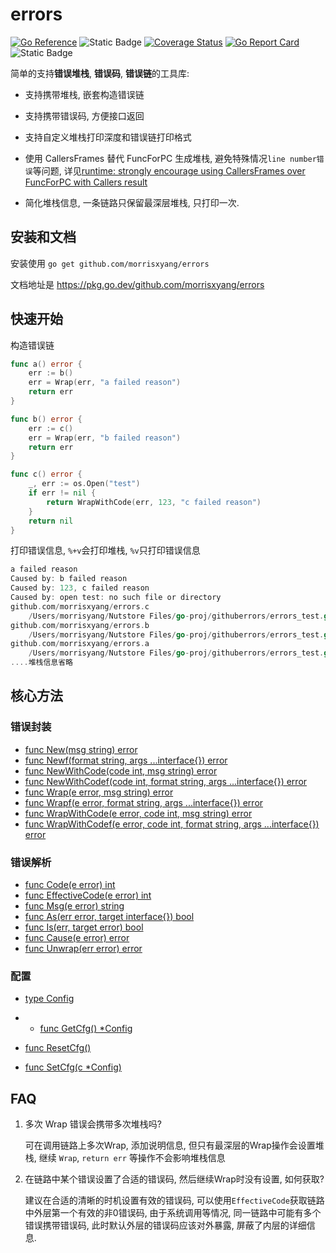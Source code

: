 # errors
[![Go Reference](https://pkg.go.dev/badge/github.com/morrisxyang/errors.svg)](https://pkg.go.dev/github.com/morrisxyang/errors)
![Static Badge](https://img.shields.io/badge/License-BSD2-Green)
[![Coverage Status](https://coveralls.io/repos/github/morrisxyang/errors/badge.svg?branch=master)](https://coveralls.io/github/morrisxyang/errors?branch=master)
[![Go Report Card](https://goreportcard.com/badge/github.com/morrisxyang/errors)](https://goreportcard.com/report/github.com/morrisxyang/errors)
![Static Badge](https://img.shields.io/badge/go%20verion-%3E%3D1.15-blue)

简单的支持**错误堆栈**, **错误码**, **错误链**的工具库:

- 支持携带堆栈, 嵌套构造错误链

- 支持携带错误码, 方便接口返回

- 支持自定义堆栈打印深度和错误链打印格式

- 使用 CallersFrames 替代 FuncForPC 生成堆栈, 避免特殊情况`line number错误`等问题, 详见[runtime: strongly encourage using CallersFrames over FuncForPC with Callers result](https://github.com/golang/go/issues/19426)

- 简化堆栈信息, 一条链路只保留最深层堆栈, 只打印一次.

## 安装和文档

安装使用 `go get github.com/morrisxyang/errors`

文档地址是 https://pkg.go.dev/github.com/morrisxyang/errors


## 快速开始

构造错误链

```go
func a() error {
	err := b()
	err = Wrap(err, "a failed reason")
	return err
}

func b() error {
	err := c()
	err = Wrap(err, "b failed reason")
	return err
}

func c() error {
	_, err := os.Open("test")
	if err != nil {
		return WrapWithCode(err, 123, "c failed reason")
	}
	return nil
}
```

打印错误信息, `%+v`会打印堆栈, `%v`只打印错误信息

```go
a failed reason
Caused by: b failed reason
Caused by: 123, c failed reason
Caused by: open test: no such file or directory
github.com/morrisxyang/errors.c
	/Users/morrisyang/Nutstore Files/go-proj/githuberrors/errors_test.go:94
github.com/morrisxyang/errors.b
	/Users/morrisyang/Nutstore Files/go-proj/githuberrors/errors_test.go:86
github.com/morrisxyang/errors.a
	/Users/morrisyang/Nutstore Files/go-proj/githuberrors/errors_test.go:80
....堆栈信息省略
```

## 核心方法

### 错误封装

- [func New(msg string) error](https://pkg.go.dev/github.com/morrisxyang/errors#New)
- [func Newf(format string, args ...interface{}) error](https://pkg.go.dev/github.com/morrisxyang/errors#Newf)
- [func NewWithCode(code int, msg string) error](https://pkg.go.dev/github.com/morrisxyang/errors#NewWithCode)
- [func NewWithCodef(code int, format string, args ...interface{}) error](https://pkg.go.dev/github.com/morrisxyang/errors#NewWithCodef)
- [func Wrap(e error, msg string) error](https://pkg.go.dev/github.com/morrisxyang/errors#Wrap)
- [func Wrapf(e error, format string, args ...interface{}) error](https://pkg.go.dev/github.com/morrisxyang/errors#Wrapf)
- [func WrapWithCode(e error, code int, msg string) error](https://pkg.go.dev/github.com/morrisxyang/errors#WrapWithCode)
- [func WrapWithCodef(e error, code int, format string, args ...interface{}) error](https://pkg.go.dev/github.com/morrisxyang/errors#WrapWithCodef)

### 错误解析

- [func Code(e error) int](https://pkg.go.dev/github.com/morrisxyang/errors#Code)
- [func EffectiveCode(e error) int](https://pkg.go.dev/github.com/morrisxyang/errors#EffectiveCode)
- [func Msg(e error) string](https://pkg.go.dev/github.com/morrisxyang/errors#Msg)
- [func As(err error, target interface{}) bool](https://pkg.go.dev/github.com/morrisxyang/errors#As)
- [func Is(err, target error) bool](https://pkg.go.dev/github.com/morrisxyang/errors#Is)
- [func Cause(e error) error](https://pkg.go.dev/github.com/morrisxyang/errors#Cause)
- [func Unwrap(err error) error](https://pkg.go.dev/github.com/morrisxyang/errors#Unwrap)

### 配置

- [type Config](https://pkg.go.dev/github.com/morrisxyang/errors#Config)
- - [func GetCfg() *Config](https://pkg.go.dev/github.com/morrisxyang/errors#GetCfg)

- [func ResetCfg()](https://pkg.go.dev/github.com/morrisxyang/errors#ResetCfg)
- [func SetCfg(c *Config)](https://pkg.go.dev/github.com/morrisxyang/errors#SetCfg)

## FAQ

1. 多次 Wrap 错误会携带多次堆栈吗?

   可在调用链路上多次Wrap, 添加说明信息, 但只有最深层的Wrap操作会设置堆栈, 继续 `Wrap`, `return err` 等操作不会影响堆栈信息

2. 在链路中某个错误设置了合适的错误码, 然后继续Wrap时没有设置, 如何获取?

   建议在合适的清晰的时机设置有效的错误码, 可以使用`EffectiveCode`获取链路中外层第一个有效的非0错误码, 由于系统调用等情况, 同一链路中可能有多个错误携带错误码, 此时默认外层的错误码应该对外暴露, 屏蔽了内层的详细信息.
